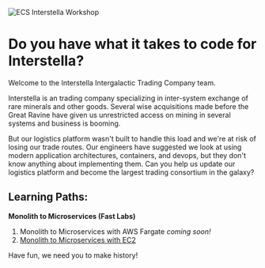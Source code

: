 ![ECS Interstella Workshop](/images/splash.png)
# Do you have what it takes to code for Interstella?

Welcome to the Interstella Intergalactic Trading Company team.

Interstella is an trading company specializing in inter-system exchange of rare minerals and other goods.  Several wise acquisitions made before the Great Ravine have given us unrestricted access on mining in several systems and business is booming.

But our logistics platform wasn't built to handle this load and we're at risk of losing our trade routes.  Our engineers have suggested we look at using modern application architectures, containers, and devops, but they don't know anything about implementing them.  Can you help us update our logistics platform and become the largest trading consortium in the galaxy?

## Learning Paths:
**Monolith to Microservices (Fast Labs)**
1. Monolith to Microservices with AWS Fargate *coming soon!*
2. [Monolith to Microservices with EC2](/workshop-microservices)

Have fun, we need you to make history!
